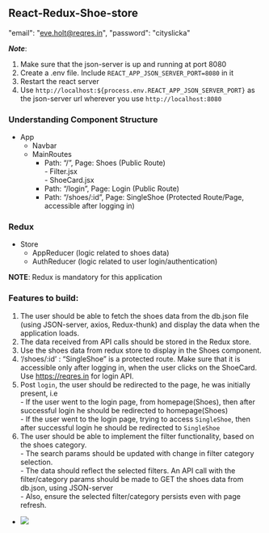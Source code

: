 ## React-Redux-Shoe-store

"email": "eve.holt@reqres.in",
"password": "cityslicka"

**_Note_**:

1. Make sure that the json-server is up and running at port 8080
2. Create a .env file. Include `REACT_APP_JSON_SERVER_PORT=8080` in it
3. Restart the react server
4. Use `http://localhost:${process.env.REACT_APP_JSON_SERVER_PORT}` as the json-server url wherever you use `http://localhost:8080`

### Understanding Component Structure

- App
  - Navbar
  - MainRoutes
    - Path: “/”, Page: Shoes (Public Route)<br/> - Filter.jsx<br/> - ShoeCard.jsx
    - Path: “/login”, Page: Login (Public Route)
    - Path: “/shoes/:id”, Page: SingleShoe (Protected Route/Page, accessible after logging in)

### Redux

- Store
  - AppReducer (logic related to shoes data)
  - AuthReducer (logic related to user login/authentication)

**NOTE**: Redux is mandatory for this application

### Features to build:

1. The user should be able to fetch the shoes data from the db.json file (using JSON-server, axios, Redux-thunk) and display the data when the application loads.
2. The data received from API calls should be stored in the Redux store.
3. Use the shoes data from redux store to display in the Shoes component.
4. ‘/shoes/:id’ : “SingleShoe” is a protected route. Make sure that it is accessible only after logging in, when the user clicks on the ShoeCard. Use https://reqres.in for login API.
5. Post `login`, the user should be redirected to the page, he was initially present, i.e<br/> - If the user went to the login page, from homepage(Shoes), then after successful login he should be redirected to homepage(Shoes)<br/> - If the user went to the login page, trying to access `SingleShoe`, then after successful login he should be redirected to `SingleShoe`
6. The user should be able to implement the filter functionality, based on the shoes category.<br/> - The search params should be updated with change in filter category selection.<br/> - The data should reflect the selected filters. An API call with the filter/category params should be made to GET the shoes data from db.json, using JSON-server<br/> - Also, ensure the selected filter/category persists even with page refresh.

- ![](https://i.imgur.com/pgjp8sa.png)
